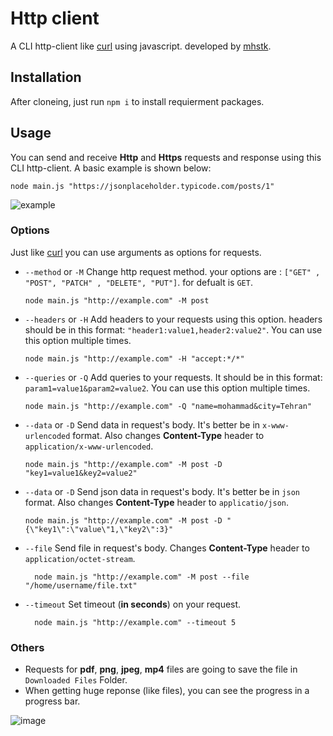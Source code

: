 # Http client
A CLI http-client like [curl](https://github.com/curl/curl) using javascript.
developed by [mhstk](https://gitlab.com/mhstk).
## Installation
After cloneing, just run ```npm i``` to install requierment packages.
## Usage
You can send and receive **Http** and **Https** requests and response using this CLI http-client. A basic example is shown below:
```
node main.js "https://jsonplaceholder.typicode.com/posts/1"
```
![example](https://i.ibb.co/vHppJ9h/sc1.png)

### Options
Just like [curl](https://github.com/curl/curl) you can use arguments as options for requests.
* ```--method``` or ```-M```
    Change http request method. your options are : ```["GET" , "POST", "PATCH" , "DELETE", "PUT"]```. for defualt is ```GET```.
    ```
    node main.js "http://example.com" -M post
    ```
    
* ```--headers``` or ```-H```
    Add headers to your requests using this option. headers should be in this format: ```"header1:value1,header2:value2"```. You can use this option multiple times.
    ```
    node main.js "http://example.com" -H "accept:*/*"
    ```
    
* ```--queries``` or ```-Q```
    Add queries to your requests. It should be in this format: ```param1=value1&param2=value2```. You can use this option multiple times.
    ```
    node main.js "http://example.com" -Q "name=mohammad&city=Tehran"
    ```
    
* ```--data``` or ```-D```
    Send data in request's body. It's better be in ```x-www-urlencoded``` format. Also changes **Content-Type** header to ```application/x-www-urlencoded```.
    ```
    node main.js "http://example.com" -M post -D "key1=value1&key2=value2"
    ```

* ```--data``` or ```-D```
    Send json data in request's body. It's better be in ```json``` format. Also changes **Content-Type** header to ```applicatio/json```.
    ```
    node main.js "http://example.com" -M post -D "{\"key1\":\"value\"1,\"key2\":3}"
    ```
    
* ```--file```
    Send file in request's body. Changes **Content-Type** header to ```application/octet-stream```.
    ```
      node main.js "http://example.com" -M post --file "/home/username/file.txt"  
    ```
    
* ```--timeout```
    Set timeout (**in seconds**) on your request.
    ```
      node main.js "http://example.com" --timeout 5  
    ```
    
### Others
* Requests for **pdf**, **png**, **jpeg**, **mp4** files are going to save the file in ```Downloaded Files``` Folder.
* When getting huge reponse (like files), you can see the progress in a progress bar.

![image](https://i.ibb.co/8zzt0Mg/sc2.png)

